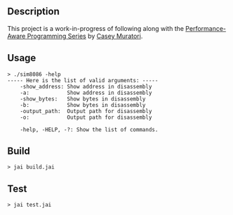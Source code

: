 ## Description
This project is a work-in-progress of following along with the [Performance-Aware Programming Series](https://www.computerenhance.com/p/table-of-contents) by [Casey Muratori](https://github.com/cmuratori).

## Usage

```
> ./sim8086 -help                                           
----- Here is the list of valid arguments: -----
    -show_address: Show address in disassembly
    -a:            Show address in disassembly
    -show_bytes:   Show bytes in disassembly
    -b:            Show bytes in disassembly
    -output_path:  Output path for disassembly
    -o:            Output path for disassembly

    -help, -HELP, -?: Show the list of commands.
```

## Build
```
> jai build.jai
```

## Test

```
> jai test.jai
```